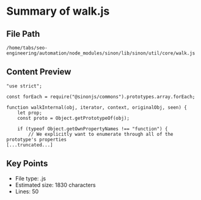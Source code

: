 # Summary of walk.js
  
## File Path
`/home/tabs/seo-engineering/automation/node_modules/sinon/lib/sinon/util/core/walk.js`

## Content Preview
```
"use strict";

const forEach = require("@sinonjs/commons").prototypes.array.forEach;

function walkInternal(obj, iterator, context, originalObj, seen) {
    let prop;
    const proto = Object.getPrototypeOf(obj);

    if (typeof Object.getOwnPropertyNames !== "function") {
        // We explicitly want to enumerate through all of the prototype's properties
[...truncated...]
```

## Key Points
- File type: .js
- Estimated size: 1830 characters
- Lines: 50
